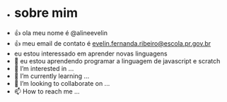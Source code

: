 - # sobre mim
- :+1: ola meu nome é @alineevelin
- :+1: meu email de contato é evelin.fernanda.ribeiro@escola.pr.gov.br 
-   eu estou interessado em aprender novas linguagens
- 👋 eu estou aprendendo programar a linguagem de javascript e scratch
- 👀 I’m interested in ...
- 🌱 I’m currently learning ...
- 💞️ I’m looking to collaborate on ...
- 📫 How to reach me ...

<!---
alineevelin/alineevelin is a ✨ special ✨ repository because its `README.md` (this file) appears on your GitHub profile.
You can click the Preview link to take a look at your changes.
--->
